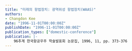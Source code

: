 ```yaml
---
title: "미래의 항법장치: 광역위성 항법장치(WAAS)"
authors:
- Changdon Kee
date: "1996-11-01T00:00:00Z"
publishDate: "1996-11-01T00:00:00Z"
publication_types: ["domestic-conference"]
publication: |-
    96추계 한국항공우주 학술발표회 논문집, 1996, 11, pp. 373-376
---
```

